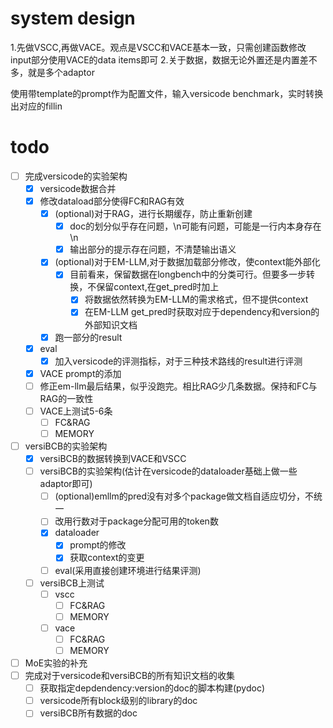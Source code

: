 # system design
1.先做VSCC,再做VACE。观点是VSCC和VACE基本一致，只需创建函数修改input部分使用VACE的data items即可
2.关于数据，数据无论外置还是内置差不多，就是多个adaptor

使用带template的prompt作为配置文件，输入versicode benchmark，实时转换出对应的fillin


# todo
- [ ] 完成versicode的实验架构
  - [x] versicode数据合并
  - [x] 修改dataload部分使得FC和RAG有效
    - [x] (optional)对于RAG，进行长期缓存，防止重新创建
      - [x] doc的划分似乎存在问题，\n可能有问题，可能是一行内本身存在\n
      - [x] 输出部分的提示存在问题，不清楚输出语义
    - [x] (optional)对于EM-LLM,对于数据加载部分修改，使context能外部化
      - [x] 目前看来，保留数据在longbench中的分类可行。但要多一步转换，不保留context,在get_pred时加上
        - [x] 将数据依然转换为EM-LLM的需求格式，但不提供context
        - [x] 在EM-LLM get_pred时获取对应于dependency和version的外部知识文档
    - [x] 跑一部分的result
  - [x] eval
    - [x] 加入versicode的评测指标，对于三种技术路线的result进行评测
  - [x] VACE prompt的添加
  - [ ] 修正em-llm最后结果，似乎没跑完。相比RAG少几条数据。保持和FC与RAG的一致性
  - [ ] VACE上测试5-6条
    - [ ] FC&RAG
    - [ ] MEMORY
- [ ] versiBCB的实验架构
  - [x] versiBCB的数据转换到VACE和VSCC
  - [ ] versiBCB的实验架构(估计在versicode的dataloader基础上做一些adaptor即可)
    - [ ] (optional)emllm的pred没有对多个package做文档自适应切分，不统一
    - [ ] 改用行数对于package分配可用的token数
    - [x] dataloader
      - [x] prompt的修改
      - [x] 获取context的变更
    - [ ] eval(采用直接创建环境进行结果评测)
  - [ ] versiBCB上测试
    - [ ] vscc
      - [ ] FC&RAG
      - [ ] MEMORY
    - [ ] vace
      - [ ] FC&RAG
      - [ ] MEMORY
- [ ] MoE实验的补充
- [ ] 完成对于versicode和versiBCB的所有知识文档的收集
    - [ ] 获取指定depdendency:version的doc的脚本构建(pydoc)
    - [ ] versicode所有block级别的library的doc
    - [ ] versiBCB所有数据的doc